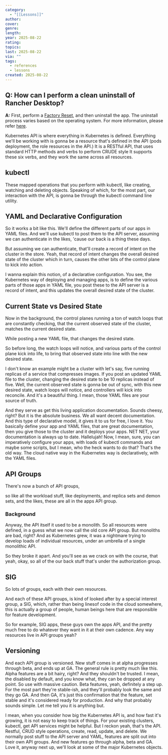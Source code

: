 ```yaml
---
category:
  - "[[Lessons]]"
author:
cover:
genre:
length:
year: 2025-08-22
rating:
topics:
last: 2025-08-22
via: ""
tags:
  - references
  - lessons
created: 2025-08-22
---
```


## **Q: How can I perform a clean uninstall of Rancher Desktop?**

**A:** First, perform a [Factory Reset](https://docs.rancherdesktop.io/1.19/ui/troubleshooting#factory-reset), and then uninstall the app. The uninstall process varies based on the operating system. For more information, please refer [here](https://docs.rancherdesktop.io/1.19/getting-started/installation).


Kubernetes API is where everything in Kubernetes is defined.
Everything we'll be working with is gonna be a resource that's defined in the API (pods deployment, the role resources in the API.)
It is a RESTful API, that uses standard HTTP methods and verbs to perform CRUDE style 
It supports these six verbs, and they work the same across all resources.

## kubectl
These mapped operations that you perform with kubectl, like creating, watching and deleting objects. 
Speaking of which, for the most part, our interaction with the API, is gonna be through the kubectl command line utility.

## YAML and Declarative Configuration

So it works a bit like this. We'll define the different parts of our apps in YAML files.
And we'll use kubectl to post them to the API server, assuming we can authenticate in the likes, 'cause our back is a thing these days.

But assuming we can authenticate, that'll create a record of intent on the cluster in the store.
Yeah, that record of intent changes the overall desired state of the cluster which in turn, causes the other bits of the control plane to kick into action.

I wanna explain this notion, of a declarative configuration.
You see, the Kubernetes way of deploying and managing apps, is to define the various parts of those apps in YAML file, you post these to the API server is a record of intent, and this updates the overall desired state of the cluster.

## Current State vs Desired State

Now in the background, 
the control planes running a ton of watch loops that are constantly checking, that the current observed state of the cluster, matches the current desired state.

While posting a new YAML file, that changes the desired state.

So before long, the watch loops will notice,
and various parts of the control plane kick into life, to bring that observed state into line with the new desired state.

I don't know an example might be a cluster with let's say,
five running replicas of a service that compresses images.
If you post an updated YAML file to the cluster,
changing the desired state to be 10 replicas
instead of five.
Well, the current observed state is gonna be out of sync,
with this new desired state,
watch loops will notice,
and controllers will kick into reconcile.
And it's a beautiful thing.
I mean, those YAML files are your source of truth.


And they serve as get this living application documentation.
Sounds cheesy, right?
But it is the absolute business.
We all want decent documentation.
And this type of declarative model, it gives it to us for free, I love it.
You basically define your app and YAML files,
that are great documentation,
then you give those to the cluster and it deploys your apps.
NET NET, your documentation is always up to date.
Hallelujah!
Now, I mean, sure,
you can imperatively configure your apps,
with loads of kubectl commands and maybe some scripts,
but I mean, who the heck wants to do that?
That's the old way.
The cloud native way in the Kubernetes way is declaratively,
with the YAML files.

## API Groups

There's now a bunch of API groups, 

so like all the workload stuff, like deployments, and replica sets and demon sets, and the likes, these are all in the apps API group.
### Background

Anyway, the API itself it used to be a monolith.
So all resources were defined, in a guess what we now call the old core API group.
But monoliths are bad, right? 
And as Kubernetes grew, it was a nightmare trying to develop loads of individual resources, under an umbrella of a single monolithic API.

So they broke it apart. And you'll see as we crack on with the course, that yeah, okay, so all of the our back stuff that's under the authorization group.

## SIG

So lots of groups, each with their own resources.

And each of these API groups, is kind of looked after by a special interest group,
a SIG, which, rather than being linesof code in the cloud somewhere, this is actually a group of people, human beings here that are responsible
for feature development.

So for example, SIG apps, these guys own the apps API, and the pretty much free to do whatever they want in it at their own cadence. 
Any way resources live in API groups yeah?

## Versioning

And each API group is versioned.
New stuff comes in at alpha progresses through beta,
and ends up at GA.
The general rule is pretty much like this.
Alpha features are a bit hairy, right?
And they shouldn't be trusted.
I mean, the disabled by default, and you know what,
they can be dropped at any point.
So use with massive caution.
Beta features, yeah, definitely a step up.
For the most part they're stable-ish,
and they'll probably look the same and they go GA.
And then GA, it's just this confirmation that the feature,
set stable and it's considered ready for production.
And why that probably sounds simple.
Let me tell you it is anything but.

I mean, when you consider how big the Kubernetes API is,
and how fast it's growing,
it is not easy to keep track of things.
For your existing clusters, kubectl,
get API services might be helpful.
But I reckon yeah, that's the API.
Restful, CRUD style operations,
create, read, update, and delete.
We normally post stuff to the API server and YAML,
features are split out into their own API groups.
And new features go through alpha, beta and GA.
Love it, anyway next up,
we'll look at some of the major Kubernetes objects.